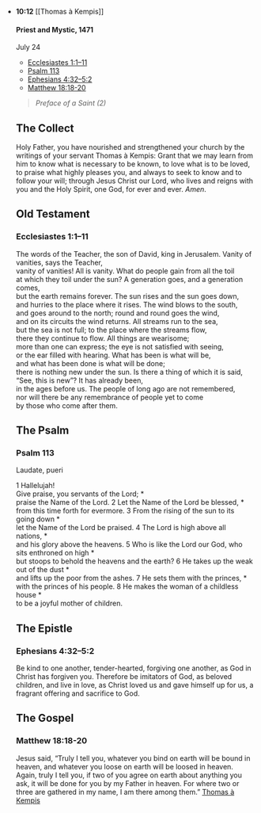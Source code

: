 - **10:12** [[Thomas à Kempis]] 
  
  #### Priest and Mystic, 1471  
  July 24
  
  *   [Ecclesiastes 1:1–11](#ot1)
  *   [Psalm 113](#ps1)
  *   [Ephesians 4:32–5:2](#nt1)
  *   [Matthew 18:18-20](#gsp1)
  
  >  _Preface of a Saint (2)_ 
  
  The Collect
  -----------
  
   Holy Father, you have nourished and strengthened your church by the writings of your servant Thomas à Kempis: Grant that we may learn from him to know what is necessary to be known, to love what is to be loved, to praise what highly pleases you, and always to seek to know and to follow your will; through Jesus Christ our Lord, who lives and reigns with you and the Holy Spirit, one God, for ever and ever. _Amen_. 
  
  Old Testament
  -------------
  
  ### Ecclesiastes 1:1–11
  
   The words of the Teacher, the son of David, king in Jerusalem.  Vanity of vanities, says the Teacher,  
  vanity of vanities! All is vanity.  What do people gain from all the toil  
  at which they toil under the sun?  A generation goes, and a generation comes,  
  but the earth remains forever.  The sun rises and the sun goes down,  
  and hurries to the place where it rises.  The wind blows to the south,  
  and goes around to the north;  round and round goes the wind,  
  and on its circuits the wind returns.  All streams run to the sea,  
  but the sea is not full;  to the place where the streams flow,  
  there they continue to flow.  All things are wearisome;  
  more than one can express;  the eye is not satisfied with seeing,  
  or the ear filled with hearing.  What has been is what will be,  
  and what has been done is what will be done;  
  there is nothing new under the sun.  Is there a thing of which it is said,  
  “See, this is new”?  It has already been,  
  in the ages before us.  The people of long ago are not remembered,  
  nor will there be any remembrance  of people yet to come  
  by those who come after them. 
  
  The Psalm
  ---------
  
  ### Psalm 113
  
   Laudate, pueri 
  
   1 Hallelujah!  
  Give praise, you servants of the Lord; \*  
  praise the Name of the Lord.  2 Let the Name of the Lord be blessed, \*  
  from this time forth for evermore.  3 From the rising of the sun to its going down \*  
  let the Name of the Lord be praised.  4 The Lord is high above all nations, \*  
  and his glory above the heavens.  5 Who is like the Lord our God, who sits enthroned on high \*  
  but stoops to behold the heavens and the earth?  6 He takes up the weak out of the dust \*  
  and lifts up the poor from the ashes.  7 He sets them with the princes, \*  
  with the princes of his people.  8 He makes the woman of a childless house \*  
  to be a joyful mother of children. 
  
  The Epistle
  -----------
  
  ### Ephesians 4:32–5:2
  
   Be kind to one another, tender-hearted, forgiving one another, as God in Christ has forgiven you. Therefore be imitators of God, as beloved children, and live in love, as Christ loved us and gave himself up for us, a fragrant offering and sacrifice to God. 
  
  The Gospel
  ----------
  
  ### Matthew 18:18-20
  
   Jesus said, “Truly I tell you, whatever you bind on earth will be bound in heaven, and whatever you loose on earth will be loosed in heaven. Again, truly I tell you, if two of you agree on earth about anything you ask, it will be done for you by my Father in heaven. For where two or three are gathered in my name, I am there among them.” [Thomas à Kempis](https://www.lectionarypage.net/LesserFF/Jul/Kempis.html)